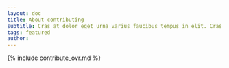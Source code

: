```yaml
---
layout: doc
title: About contributing
subtitle: Cras at dolor eget urna varius faucibus tempus in elit. Cras a dui imperdiet, tempus metus quis, pharetra turpis.
tags: featured
author:
---
```


{% include contribute_ovr.md %}
